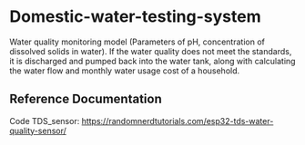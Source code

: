# Domestic-water-testing-system
Water quality monitoring model (Parameters of pH, concentration of dissolved solids in water). If the water quality does not meet the standards, it is discharged and pumped back into the water tank, along with calculating the water flow and monthly water usage cost of a household.
## Reference Documentation
Code TDS_sensor: https://randomnerdtutorials.com/esp32-tds-water-quality-sensor/